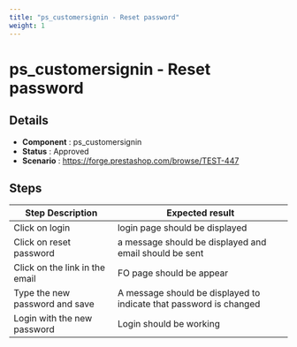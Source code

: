 ```yaml
---
title: "ps_customersignin - Reset password"
weight: 1
---
```


# ps_customersignin - Reset password
## Details
* **Component** : ps_customersignin
* **Status** : Approved
* **Scenario** : https://forge.prestashop.com/browse/TEST-447

## Steps
| Step Description | Expected result |
| ----- | ----- |
| Click on login | login page should be displayed |
| Click on reset password | a message should be displayed and email should be sent |
| Click on the link in the email | FO page should be appear |
| Type the new password and save | A message should be displayed to indicate that password is changed |
| Login with the new password | Login should be working |